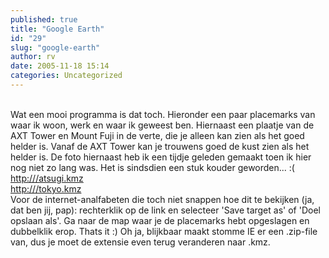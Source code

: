 ```yaml
---
published: true
title: "Google Earth"
id: "29"
slug: "google-earth"
author: rv
date: 2005-11-18 15:14
categories: Uncategorized
---
```

<a href="https://photos1.blogger.com/blogger/5743/1473/1600/Fuji%20en%20AXT%20Tower.jpg"><img style="float:right;cursor:hand;margin:0 0 10px 10px;" alt="" src="https://photos1.blogger.com/blogger/5743/1473/400/Fuji%20en%20AXT%20Tower.jpg" border="0" /></a><br />Wat een mooi programma is dat toch. Hieronder een paar placemarks van waar ik woon, werk en waar ik geweest ben. Hiernaast een plaatje van de AXT Tower en Mount Fuji in de verte, die je alleen kan zien als het goed helder is. Vanaf de AXT Tower kan je trouwens goed de kust zien als het helder is. De foto hiernaast heb ik een tijdje geleden gemaakt toen ik hier nog niet zo lang was. Het is sindsdien een stuk kouder geworden... :(<br /><a href="http:///atsugi.kmz">http:///atsugi.kmz</a><br /><a href="http:///tokyo.kmz">http:///tokyo.kmz</a><br />Voor de internet-analfabeten die toch niet snappen hoe dit te bekijken (ja, dat ben jij, pap): rechterklik op de link en selecteer 'Save target as' of 'Doel opslaan als'. Ga naar de map waar je de placemarks hebt opgeslagen en dubbelklik erop. Thats it :) Oh ja, blijkbaar maakt stomme IE er een .zip-file van, dus je moet de extensie even terug veranderen naar .kmz.